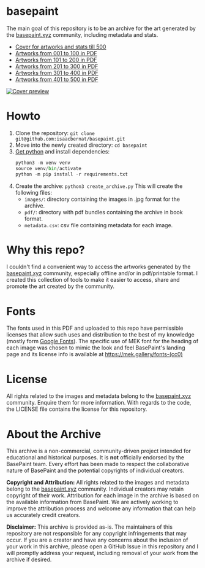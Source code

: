 # basepaint
The main goal of this repository is to be an archive for the art generated by the [basepaint.xyz](https://basepaint.xyz/) community, including metadata and stats.

- [Cover for artworks and stats till 500](https://github.com/isaacbernat/basepaint/blob/main/pdf/basepaint_archive_000_cover.pdf)
- [Artworks from 001 to 100 in PDF](https://github.com/isaacbernat/basepaint/blob/main/pdf/basepaint_archive_001_to_100.pdf)
- [Artworks from 101 to 200 in PDF](https://github.com/isaacbernat/basepaint/blob/main/pdf/basepaint_archive_101_to_200.pdf) 
- [Artworks from 201 to 300 in PDF](https://github.com/isaacbernat/basepaint/blob/main/pdf/basepaint_archive_201_to_300.pdf) 
- [Artworks from 301 to 400 in PDF](https://github.com/isaacbernat/basepaint/blob/main/pdf/basepaint_archive_301_to_400.pdf) 
- [Artworks from 401 to 500 in PDF](https://github.com/isaacbernat/basepaint/blob/main/pdf/basepaint_archive_401_to_500.pdf) 

[![Cover preview](https://github.com/isaacbernat/basepaint/blob/main/src/preview.png)](https://github.com/isaacbernat/basepaint/blob/main/basepaint_archive_000_cover.pdf)

# Howto
1. Clone the repository: `git clone git@github.com:isaacbernat/basepaint.git`
2. Move into the newly created directory: `cd basepaint`
3. [Get python](https://www.python.org/downloads/) and install dependencies:
    ```python
    python3 -m venv venv
    source venv/bin/activate
    python -m pip install -r requirements.txt
    ```
4. Create the archive: `python3 create_archive.py`
    This will create the following files:
    - `images/`: directory containing the images in .jpg format for the archive.
    - `pdf/`: directory with pdf bundles containing  the archive in book format.
    - `metadata.csv`: csv file containing metadata for each image.

# Why this repo?
I couldn't find a convenient way to access the artworks generated by the [basepaint.xyz](https://basepaint.xyz/) community, especially offline and/or in pdf/printable format. I created this collection of tools to make it easier to access, share and promote the art created by the community.

# Fonts
The fonts used in this PDF and uploaded to this repo have permissible licenses that allow such uses and distribution to the best of my knowledge (mostly form [Google Fonts](https://fonts.google.com/)). The specific use of MEK font for the heading of each image was chosen to mimic the look and feel BasePaint's landing page and its license info is available at https://mek.gallery/fonts-(cc0)

# License
All rights related to the images and metadata belong to the [basepaint.xyz](https://basepaint.xyz/) community. Enquire them for more information. With regards to the code, the LICENSE file contains the license for this repository.

# About the Archive
This archive is a non-commercial, community-driven project intended for educational and historical purposes. It is **not** officially endorsed by the BasePaint team. Every effort has been made to respect the collaborative nature of BasePaint and the potential copyrights of individual creators.

**Copyright and Attribution:** All rights related to the images and metadata belong to the [basepaint.xyz](https://basepaint.xyz/) community. Individual creators may retain copyright of their work. Attribution for each image in the archive is based on the available information from BasePaint. We are actively working to improve the attribution process and welcome any information that can help us accurately credit creators.

**Disclaimer:** This archive is provided as-is. The maintainers of this repository are not responsible for any copyright infringements that may occur. If you are a creator and have any concerns about the inclusion of your work in this archive, please open a GitHub Issue in this repository and I will promptly address your request, including removal of your work from the archive if desired.

[Link]: https://github.com/isaacbernat/basepaint/blob/main/pdf/basepaint_archive_000_cover.pdf
